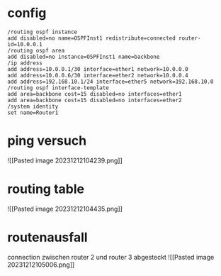 # config
```mikrotik
/routing ospf instance
add disabled=no name=OSPFInst1 redistribute=connected router-id=10.0.0.1
/routing ospf area
add disabled=no instance=OSPFInst1 name=backbone
/ip address
add address=10.0.0.1/30 interface=ether1 network=10.0.0.0
add address=10.0.0.6/30 interface=ether2 network=10.0.0.4
add address=192.168.10.1/24 interface=ether5 network=192.168.10.0
/routing ospf interface-template
add area=backbone cost=15 disabled=no interfaces=ether1
add area=backbone cost=15 disabled=no interfaces=ether2
/system identity
set name=Router1
```

# ping versuch
![[Pasted image 20231212104239.png]]

# routing table
![[Pasted image 20231212104435.png]]

# routenausfall
connection zwischen router 2 und router 3 abgesteckt
![[Pasted image 20231212105006.png]]

